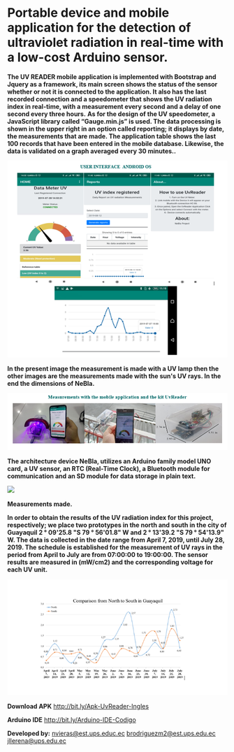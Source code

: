 # **Portable device and mobile application for the detection of ultraviolet radiation in real-time with a low-cost Arduino sensor.**
   
**The UV READER mobile application is implemented with Bootstrap and Jquery as a framework, its main screen shows the status of the sensor whether or not it is connected to the application. It also has the last recorded connection and a speedometer that shows the UV radiation index in real-time, with a measurement every second and a delay of one second every three hours.**
**As for the design of the UV speedometer, a JavaScript library called “Gauge.min.js” is used.
The data processing is shown in the upper right in an option called reporting; it displays by date, the measurements that are made. The application table shows the last 100 records that have been entered in the mobile database. Likewise, the data is validated on a graph averaged every 30 minutes..**

![](https://github.com/nebelfvs/NeBla/blob/master/Interface-UvReader.PNG)

**In the present image the measurement is made with a UV lamp then the other images are the measurements made with the sun's UV rays. In the end the dimensions of NeBla.**

![](https://github.com/nebelfvs/NeBla/blob/master/Kit-UvReader-NeBla.PNG)

**The architecture device NeBla, utilizes an Arduino family model UNO card, a UV sensor, an RTC (Real-Time Clock), a Bluetooth module for communication and an SD module for data storage in plain text.**

![](https://github.com/nvieras/NeBla/blob/master/Conexiones-Nebla.PNG)

**Measurements made.**

**In order to obtain the results of the UV radiation index for this project, respectively; we place two prototypes in the north and south in the city of Guayaquil 2 ° 09'25.8 "S 79 ° 56'01.8" W and 2 ° 13'39.2 "S 79 ° 54'13.9" W. The data is collected in the date range from April 7, 2019, until July 28, 2019. The schedule is established for the measurement of UV rays in the period from April to July are from 07:00:00 to 19:00:00. The sensor results are measured in (mW/cm2) and the corresponding voltage for each UV unit.**

![](https://github.com/nebelfvs/NeBla/blob/master/comparacion-norte-sur.PNG)

**Download APK**
http://bit.ly/Apk-UvReader-Ingles

**Arduino IDE**
http://bit.ly/Arduino-IDE-Codigo

**Developed by:** nvieras@est.ups.educ.ec brodriguezm2@est.ups.edu.ec jllerena@ups.edu.ec
